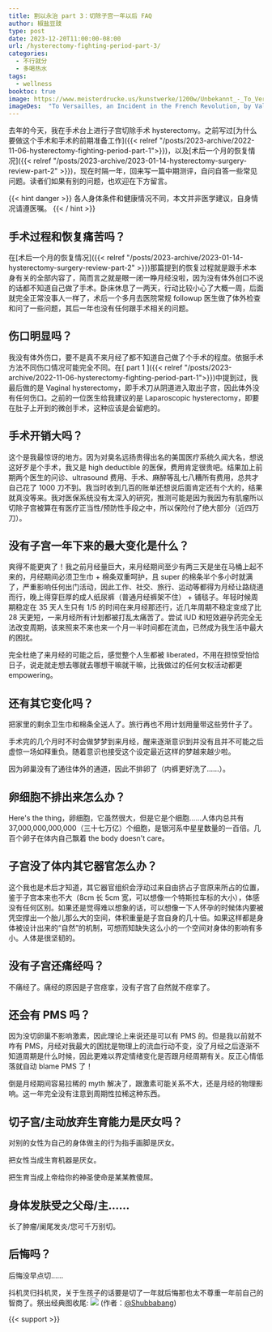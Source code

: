 ```yaml
---
title: 割以永治 part 3：切除子宫一年以后 FAQ
author: 椒盐豆豉
type: post
date: 2023-12-20T11:00:00-08:00
url: /hysterectomy-fighting-period-part-3/
categories:
  - 不行就分
  - 多喝热水
tags:
  - wellness
booktoc: true
image: https://www.meisterdrucke.us/kunstwerke/1200w/Unbekannt_-_To_Versailles_an_Incident_in_the_French_Revolution_c1894_c1902_-_%28MeisterDrucke-752930%29.jpg
imageDes:  "To Versailles, an Incident in the French Revolution, by Valentine Cameron Prinsep"
---
```


去年的今天，我在手术台上进行子宫切除手术 hysterectomy。之前写过[为什么要做这个手术和手术的前期准备工作]({{< relref "/posts/2023-archive/2022-11-06-hysterectomy-fighting-period-part-1">}})，以及[术后一个月的恢复情况]({{< relref "/posts/2023-archive/2023-01-14-hysterectomy-surgery-review-part-2" >}})，现在时隔一年，回来写一篇中期测评，自问自答一些常见问题。读者们如果有别的问题，也欢迎在下方留言。

{{< hint danger >}}
各人身体条件和健康情况不同，本文并非医学建议，自身情况请遵医嘱。
{{< / hint >}}

<!--more-->

## 手术过程和恢复痛苦吗？
在[术后一个月的恢复情况]({{< relref "/posts/2023-archive/2023-01-14-hysterectomy-surgery-review-part-2" >}})那篇提到的恢复过程就是跟手术本身有关的全部内容了，简而言之就是眼一闭一睁月经没啦，因为没有体外创口不说的话都不知道自己做了手术。卧床休息了一两天，行动比较小心了大概一周，后面就完全正常没事人一样了，术后一个多月去医院常规 followup 医生做了体外检查和问了一些问题，其后一年也没有任何跟手术相关的问题。

## 伤口明显吗？
我没有体外伤口，要不是真不来月经了都不知道自己做了个手术的程度。依据手术方法不同伤口情况可能完全不同。在[ part 1 ]({{< relref "/posts/2023-archive/2022-11-06-hysterectomy-fighting-period-part-1">}})中提到过，我最后做的是 Vaginal hysterectomy，即手术刀从阴道进入取出子宫，因此体外没有任何伤口。之前的一位医生给我建议的是 Laparoscopic hysterectomy，即要在肚子上开到的微创手术，这种应该是会留疤的。

## 手术开销大吗？
这个是我最惊讶的地方。因为对臭名远扬贵得出名的美国医疗系统久闻大名，想说这好歹是个手术，我又是 high deductible 的医保，费用肯定很贵吧。结果加上前期两个医生的问诊、ultrasound 费用、手术、麻醉等乱七八糟所有费用，总共才自己花了 1000 刀不到。我当时收到几百的账单还想说后面肯定还有个大的，结果就真没等来。我对医保系统没有太深入的研究，推测可能是因为我因为有肌瘤所以切除子宫被算在有医疗正当性/预防性手段之中，所以保险付了绝大部分（近四万刀）。

## 没有子宫一年下来的最大变化是什么？
爽得不能更爽了！我之前月经量巨大，来月经期间至少有两三天是坐在马桶上起不来的，月经期间必须卫生巾 + 棉条双重呵护，且 super 的棉条半个多小时就满了，严重影响任何出门活动，因此工作、社交、旅行、运动等都得为月经让路绕道而行，晚上得穿巨厚的成人纸尿裤（普通月经裤架不住） + 铺毯子。年轻时候周期稳定在 35 天人生只有 1/5 的时间在来月经那还行，近几年周期不稳定变成了比 28 天更短，一来月经所有计划都被打乱太痛苦了。尝试 IUD 和短效避孕药完全无法改变周期，该来照来不来也来一个月一半时间都在流血，已然成为我生活中最大的困扰。

完全杜绝了来月经的可能之后，感觉整个人生都被 liberated，不用在担惊受怕恰日子，说走就走想去哪就去哪想干嘛就干嘛，比我做过的任何女权活动都更 empowering。

## 还有其它变化吗？
把家里的剩余卫生巾和棉条全送人了。旅行再也不用计划用量带这些劳什子了。

手术完的几个月时不时会做梦梦到来月经，醒来逐渐意识到并没有且并不可能之后虚惊一场如释重负。随着意识也接受这个设定最近这样的梦越来越少啦。

因为卵巢没有了通往体外的通道，因此不排卵了（内裤更好洗了……）。

## 卵细胞不排出来怎么办？
Here's the thing，卵细胞，它虽然很大，但是它是个细胞……人体内总共有 37,000,000,000,000（三十七万亿）个细胞，是银河系中星星数量的一百倍。几百个卵子在体内自己飘着 the body doesn't care。

## 子宫没了体内其它器官怎么办？
这个我也是术后才知道，其它器官组织会浮动过来自由挤占子宫原来所占的位置，鉴于子宫本来也不大（8cm 长 5cm 宽，可以想像一个特斯拉车标的大小），体感没有任何区别。如果还是觉得难以想象的话，可以想像一下人怀孕的时候体内要被凭空撑出一个胎儿那么大的空间，体积重量是子宫自身的几十倍。如果这样都是身体被设计出来的“自然”的机制，可想而知缺失这么小的一个空间对身体的影响有多小。人体是很坚韧的。

## 没有子宫还痛经吗？
不痛经了。痛经的原因是子宫痉挛，没有子宫了自然就不痉挛了。

## 还会有 PMS 吗？
因为没切卵巢不影响激素，因此理论上来说还是可以有 PMS 的。但是我以前就不咋有 PMS，月经对我最大的困扰是物理上的流血行动不变，没了月经之后逐渐不知道周期是什么时候，因此更难以界定情绪变化是否跟月经周期有关。反正心情低落就自动 blame PMS 了！

倒是月经期间容易拉稀的 myth 解决了，跟激素可能关系不大，还是月经的物理影响。这一年完全没有注意到周期性拉稀这种东西。

## 切子宫/主动放弃生育能力是厌女吗？
对别的女性为自己的身体做主的行为指手画脚是厌女。

把女性当成生育机器是厌女。

把生育当成上帝给你的神圣使命是某某教傻屌。

## 身体发肤受之父母/主……
长了肿瘤/阑尾发炎/您可千万别切。

## 后悔吗？
后悔没早点切……

抖机灵归抖机灵，关于生孩子的话要是切了一年就后悔那也太不尊重一年前自己的智商了。祭出经典图收尾:
![](https://pbs.twimg.com/media/FOfOnl-XoAYiZWC?format=png&name=large)
(作者：[@Shubbabang](https://twitter.com/Shubbabang/status/1511720401461600261))


{{< support >}}